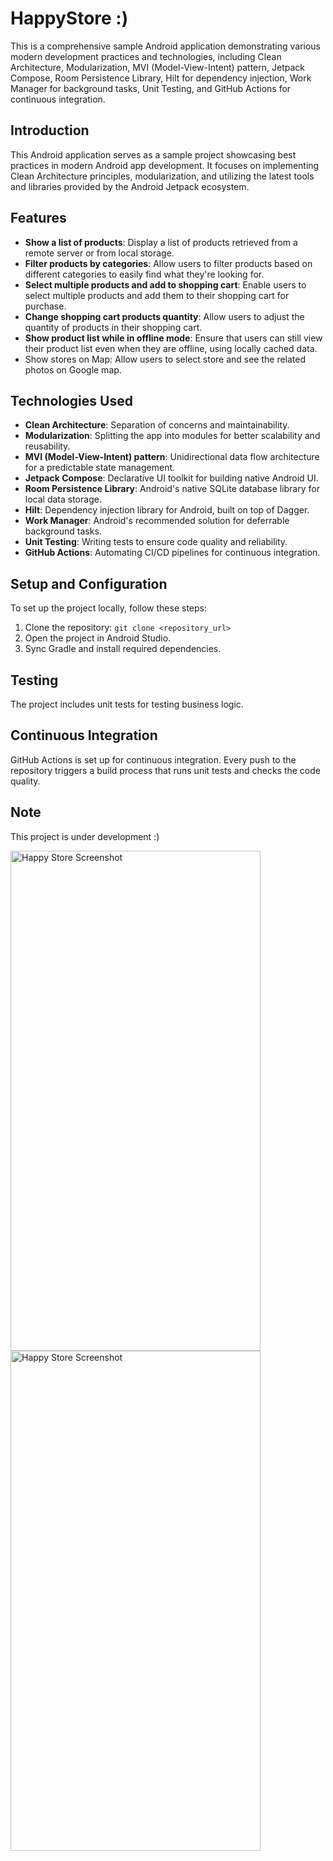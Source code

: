 # HappyStore :)

This is a comprehensive sample Android application demonstrating various modern development practices and technologies, including Clean Architecture, Modularization, MVI (Model-View-Intent) pattern, Jetpack Compose, Room Persistence Library, Hilt for dependency injection, Work Manager for background tasks, Unit Testing, and GitHub Actions for continuous integration.

## Introduction

This Android application serves as a sample project showcasing best practices in modern Android app development. It focuses on implementing Clean Architecture principles, modularization, and utilizing the latest tools and libraries provided by the Android Jetpack ecosystem.

## Features

- **Show a list of products**: Display a list of products retrieved from a remote server or from local storage.
- **Filter products by categories**: Allow users to filter products based on different categories to easily find what they're looking for.
- **Select multiple products and add to shopping cart**: Enable users to select multiple products and add them to their shopping cart for purchase.
- **Change shopping cart products quantity**: Allow users to adjust the quantity of products in their shopping cart.
- **Show product list while in offline mode**: Ensure that users can still view their product list even when they are offline, using locally cached data.
- Show stores on Map: Allow users to select store and see the related photos on Google map.

## Technologies Used

- **Clean Architecture**: Separation of concerns and maintainability.
- **Modularization**: Splitting the app into modules for better scalability and reusability.
- **MVI (Model-View-Intent) pattern**: Unidirectional data flow architecture for a predictable state management.
- **Jetpack Compose**: Declarative UI toolkit for building native Android UI.
- **Room Persistence Library**: Android's native SQLite database library for local data storage.
- **Hilt**: Dependency injection library for Android, built on top of Dagger.
- **Work Manager**: Android's recommended solution for deferrable background tasks.
- **Unit Testing**: Writing tests to ensure code quality and reliability.
- **GitHub Actions**: Automating CI/CD pipelines for continuous integration.

## Setup and Configuration

To set up the project locally, follow these steps:

1. Clone the repository: `git clone <repository_url>`
2. Open the project in Android Studio.
3. Sync Gradle and install required dependencies.

## Testing

The project includes unit tests for testing business logic.

## Continuous Integration

GitHub Actions is set up for continuous integration. Every push to the repository triggers a build process that runs unit tests and checks the code quality.

## Note
This project is under development :)



<img src="https://github.com/ymatinfard/HappyStore-ecommerceApp/assets/16016916/ab248c09-dfc3-4172-8dd0-7242d3727665/happystore_main_screenshot.png" alt="Happy Store Screenshot" width="400" height="800">
<img src="https://github.com/ymatinfard/HappyStore-ecommerceApp/assets/16016916/ab248c09-dfc3-4172-8dd0-7242d3727665/happystore_map_screenshot.png" alt="Happy Store Screenshot" width="400" height="800">

